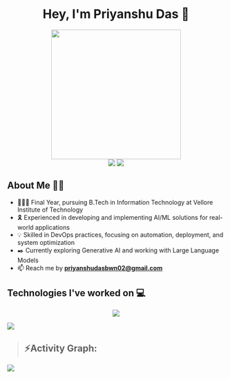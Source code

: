 <h1 align="center">Hey, I'm Priyanshu Das 👾</h1>
<!-- <p align="left"> <img src="https://komarev.com/ghpvc/?username=priyanshu-exe&label=Profile%20views&color=0e75b6&style=flat" alt="priyanshu-exe" /> </p> -->
<div align = "center">
  <img src="https://undo.io/media/uploads/files/Frustrated_programmer_qeR3D5O.gif" width="300"/>

<div>
<a href="https://www.linkedin.com/in/priyanshudas22" target="_blank"><img src="https://img.shields.io/badge/LinkedIn-0077B5?style=for-the-badge&logo=linkedin&logoColor=white" target="_blank"></a>
<a href = "mailto:priyanshudasbwn02@gmail..com"><img src="https://img.shields.io/badge/-Gmail-%23333?style=for-the-badge&logo=gmail&logoColor=white" target="_blank"></a>
</div>
</div>

## About Me 🙋‍♂️
- 🧑🏼‍🎓 Final Year, pursuing B.Tech in Information Technology at Vellore Institute of Technology
- 🎗️ Experienced in developing and implementing AI/ML solutions for real-world applications
- 💡 Skilled in DevOps practices, focusing on automation, deployment, and system optimization
- ✒️ Currently exploring Generative AI and working with Large Language Models
- 📫 Reach me by **priyanshudasbwn02@gmail.com**


## Technologies I've worked on 💻
<p align="center">
  <a href="https://skillicons.dev">
    <img src="https://skillicons.dev/icons?i=aws,git,java,python,mysql,html,css,javascript,react,bash,kubernetes,docker,jenkins,terraform,linux,sklearn,tensorflow,fastapi,flask,vscode,&perline=10" />
  </a>
</p>


<img src="https://user-images.githubusercontent.com/73097560/115834477-dbab4500-a447-11eb-908a-139a6edaec5c.gif">

><h2 align="left">⚡Activity Graph:</h2>
<img align="center" src="https://github-readme-activity-graph.vercel.app/graph?username=priyanshu-exe&theme=github-compact"/>

